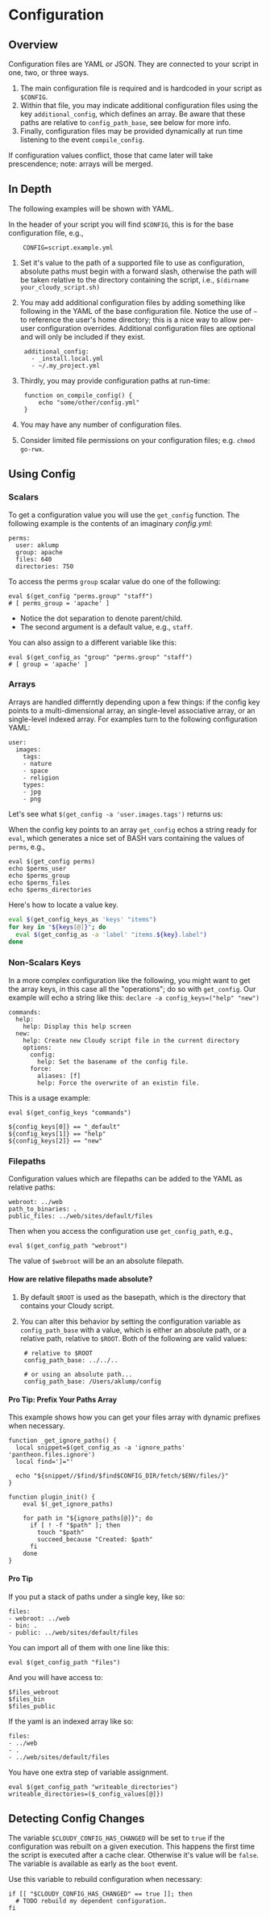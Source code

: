 # Configuration

## Overview

Configuration files are YAML or JSON.  They are connected to your script in one, two, or three ways.

1. The main configuration file is required and is hardcoded in your script as `$CONFIG`.
1. Within that file, you may indicate additional configuration files using the key `additional_config`, which defines an array.  Be aware that these paths are relative to `config_path_base`, see below for more info.
1. Finally, configuration files may be provided dynamically at run time listening to the event `compile_config`.

If configuration values conflict, those that came later will take prescendence; note: arrays will be merged.

## In Depth

The following examples will be shown with YAML.

In the header of your script you will find `$CONFIG`, this is for the base configuration file, e.g.,

        CONFIG=script.example.yml
        
1. Set it's value to the path of a supported file to use as configuration, absolute paths must begin with a forward slash, otherwise the path will be taken relative to the directory containing the script, i.e., `$(dirname your_cloudy_script.sh)`
1. You may add additional configuration files by adding something like following in the YAML of the base configuration file.  Notice the use of `~` to reference the user's home directory; this is a nice way to allow per-user configuration overrides.  Additional configuration files are optional and will only be included if they exist.

        additional_config:
          - _install.local.yml
          - ~/.my_project.yml

1. Thirdly, you may provide configuration paths at run-time:

        function on_compile_config() {
            echo "some/other/config.yml"
        }
        
1. You may have any number of configuration files.
1. Consider limited file permissions on your configuration files; e.g. `chmod go-rwx`.

## Using Config

### Scalars

To get a configuration value you will use the `get_config` function.  The following example is the contents of an imaginary _config.yml_:

    perms:
      user: aklump
      group: apache
      files: 640
      directories: 750
      
To access the perms `group` scalar value do one of the following:
    
    eval $(get_config "perms.group" "staff")
    # [ perms_group = 'apache' ]

* Notice the dot separation to denote parent/child.
* The second argument is a default value, e.g., `staff`.

You can also assign to a different variable like this:

    eval $(get_config_as "group" "perms.group" "staff") 
    # [ group = 'apache' ]

### Arrays

Arrays are handled differntly depending upon a few things: if the config key points to a multi-dimensional array, an single-level associative array, or an single-level indexed array.  For examples turn to the following configuration YAML:

    user:
      images:
        tags:
        - nature
        - space
        - religion
        types:
        - jpg
        - png

Let's see what `$(get_config -a 'user.images.tags')` returns us:




When the config key points to an array `get_config` echos a string ready for `eval`, which generates a nice set of BASH vars containing the values of `perms`, e.g.,

    eval $(get_config perms)
    echo $perms_user
    echo $perms_group
    echo $perms_files
    echo $perms_directories

Here's how to locate a value key.
```bash
eval $(get_config_keys_as 'keys' "items")
for key in "${keys[@]}"; do
  eval $(get_config_as -a 'label' "items.${key}.label")
done
```

### Non-Scalars Keys

In a more complex configuration like the following, you might want to get the array keys, in this case all the "operations"; do so with `get_config`.  Our example will echo a string like this: `declare -a config_keys=("help" "new")`

    commands:
      help:
        help: Display this help screen
      new:
        help: Create new Cloudy script file in the current directory
        options:
          config:
            help: Set the basename of the config file.
          force:
            aliases: [f]
            help: Force the overwrite of an existin file.

This is a usage example:

    eval $(get_config_keys "commands")
    
    ${config_keys[0]} == "_default"
    ${config_keys[1]} == "help"
    ${config_keys[2]} == "new"

### Filepaths

Configuration values which are filepaths can be added to the YAML as relative paths:

    webroot: ../web
    path_to_binaries: .
    public_files: ../web/sites/default/files
    
Then when you access the configuration use `get_config_path`, e.g.,

    eval $(get_config_path "webroot")
    
The value of `$webroot` will be an an absolute filepath.

#### How are relative filepaths made absolute?

1. By default `$ROOT` is used as the basepath, which is the directory that contains your Cloudy script.
1. You can alter this behavior by setting the configuration variable as `config_path_base` with a value, which is either an absolute path, or a relative path, relative to `$ROOT`.  Both of the following are valid values:

        # relative to $ROOT
        config_path_base: ../../..
        
        # or using an absolute path...
        config_path_base: /Users/aklump/config
        
#### Pro Tip: Prefix Your Paths Array

This example shows how you can get your files array with dynamic prefixes when necessary.

```shell
function _get_ignore_paths() {
  local snippet=$(get_config_as -a 'ignore_paths' 'pantheon.files.ignore')
  local find=']="'

  echo "${snippet//$find/$find$CONFIG_DIR/fetch/$ENV/files/}"
}

function plugin_init() {
    eval $(_get_ignore_paths)

    for path in "${ignore_paths[@]}"; do
      if [ ! -f "$path" ]; then
        touch "$path"
        succeed_because "Created: $path"
      fi
    done
}
```

#### Pro Tip

If you put a stack of paths under a single key, like so:

    files:
    - webroot: ../web
    - bin: .
    - public: ../web/sites/default/files
    
You can import all of them with one line like this:

    eval $(get_config_path "files")
    
And you will have access to:

    $files_webroot        
    $files_bin        
    $files_public

If the yaml is an indexed array like so:

    files:
    - ../web
    - .
    - ../web/sites/default/files
    
You have one extra step of variable assignment.

    eval $(get_config_path "writeable_directories")
    writeable_directories=($_config_values[@]})    

## Detecting Config Changes

The variable `$CLOUDY_CONFIG_HAS_CHANGED` will be set to `true` if the configuration was rebuilt on a given execution.  This happens the first time the script is executed after a cache clear.  Otherwise it's value will be `false`.  The variable is available as early as the `boot` event.

Use this variable to rebuild configuration when necessary:

```shell
if [[ "$CLOUDY_CONFIG_HAS_CHANGED" == true ]]; then
  # TODO rebuild my dependent configuration.
fi  
```
